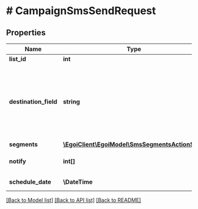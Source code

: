 # # CampaignSmsSendRequest

## Properties

Name | Type | Description | Notes
------------ | ------------- | ------------- | -------------
**list_id** | **int** |  |
**destination_field** | **string** | SMS campaign destination field. Must be &#39;cellphone&#39; or the other field ID of type                                 cellphone |
**segments** | [**\EgoiClient\EgoiModel\SmsSegmentsActionSend**](SmsSegmentsActionSend.md) |  |
**notify** | **int[]** | Array of IDs of the users to notify | [optional]
**schedule_date** | **\DateTime** | The date and time | [optional]

[[Back to Model list]](../../README.md#models) [[Back to API list]](../../README.md#endpoints) [[Back to README]](../../README.md)
